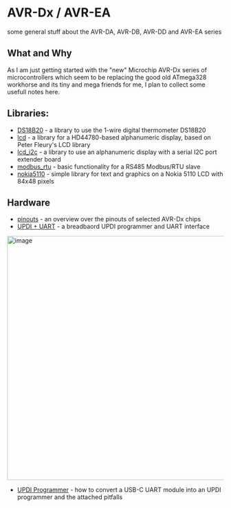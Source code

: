 # AVR-Dx / AVR-EA
some general stuff about the AVR-DA, AVR-DB, AVR-DD and AVR-EA series

## What and Why
As I am just getting started with the "new" Microchip AVR-Dx series of microcontrollers which seem to be replacing the good old ATmega328 workhorse and its tiny and mega friends for me, I plan to collect some usefull notes here.

## Libraries:
- [DS18B20](libraries/DS18B20) - a library to use the 1-wire digital thermometer DS18B20
- [lcd](libraries/lcd) - a library for a HD44780-based alphanumeric display, based on Peter Fleury's LCD library
- [lcd_i2c](libraries/lcd_i2c) - a library to use an alphanumeric display with a serial I2C port extender board
- [modbus_rtu](libraries/modbus_rtu) - basic functionality for a RS485 Modbus/RTU slave
- [nokia5110](libraries/nokia5110) - simple library for text and graphics on a Nokia 5110 LCD with 84x48 pixels

## Hardware
- [pinouts](pinouts) - an overview over the pinouts of selected AVR-Dx chips
- [UPDI + UART](UPDI_plus_UART) - a breadbaord UPDI programmer and UART interface

<img width="672" height="568" alt="image" src="https://github.com/user-attachments/assets/d81acdd6-1bb7-4d86-88f5-67d012e74c1d" />

- [UPDI Programmer](UPDI_programmer) - how to convert a USB-C UART module into an UPDI programmer and the attached pitfalls
